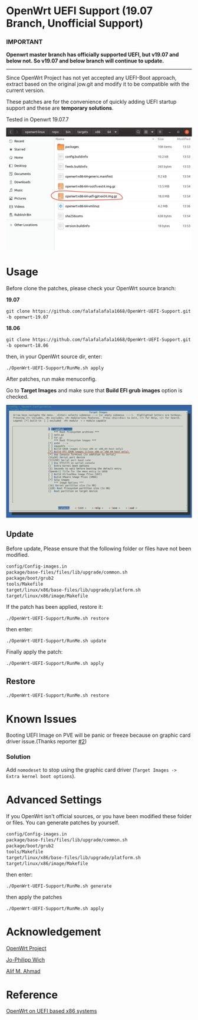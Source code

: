 # OpenWrt UEFI Support (19.07 Branch, Unofficial Support)
### IMPORTANT

**Openwrt master branch has officially supported UEFI, but v19.07 and below not. So v19.07 and below branch will continue to update.** 

---
Since OpenWrt Project has not yet accepted any UEFI-Boot approach, extract based on the original jow.git and modify it to be compatible with the current version.

These patches are for the convenience of quickly adding UEFI startup support and these are **temporary solutions**.

Tested in Openwrt 19.07.7

![](https://github.com/falafalafala1668/OpenWrt-UEFI-Support/blob/master/src/Screenshots/2.png)

# Usage
Before clone the patches, please check your OpenWrt source branch:

**19.07**
```
git clone https://github.com/falafalafala1668/OpenWrt-UEFI-Support.git -b openwrt-19.07
```

**18.06**
```
git clone https://github.com/falafalafala1668/OpenWrt-UEFI-Support.git -b openwrt-18.06
```

then, in your OpenWrt source dir, enter:

```
./OpenWrt-UEFI-Support/RunMe.sh apply
```

After patches, run make menuconfig.

Go to **Target Images** and make sure that **Build EFI grub images** option is checked.

![](https://github.com/falafalafala1668/OpenWrt-UEFI-Support/blob/master/src/Screenshots/1.png)

## Update

Before update, Please ensure that the following folder or files have not been modified.
```
config/Config-images.in
package/base-files/files/lib/upgrade/common.sh
package/boot/grub2
tools/Makefile
target/linux/x86/base-files/lib/upgrade/platform.sh
target/linux/x86/image/Makefile
```

If the patch has been applied, restore it:
```
./OpenWrt-UEFI-Support/RunMe.sh restore
```

then enter:

```
./OpenWrt-UEFI-Support/RunMe.sh update
```

Finally apply the patch:
```
./OpenWrt-UEFI-Support/RunMe.sh apply
```

## Restore

```
./OpenWrt-UEFI-Support/RunMe.sh restore
```

# Known Issues

Booting UEFI Image on PVE will be panic or freeze because on graphic card driver issue.(Thanks reporter [#2](https://github.com/falafalafala1668/OpenWrt-UEFI-Support/issues/2))

### Solution

Add ``nomodeset`` to stop using the graphic card driver (``Target Images -> Extra kernel boot options``).

# Advanced Settings
If you OpenWrt isn't official sources, or you have been modified these folder or files. You can generate patches by yourself.

```
config/Config-images.in
package/base-files/files/lib/upgrade/common.sh
package/boot/grub2
tools/Makefile
target/linux/x86/base-files/lib/upgrade/platform.sh
target/linux/x86/image/Makefile
```

then enter:

```
./OpenWrt-UEFI-Support/RunMe.sh generate
```
then apply the patches
```
./OpenWrt-UEFI-Support/RunMe.sh apply
```

# Acknowledgement
[OpenWrt Project](https://github.com/openwrt/openwrt.git)

[Jo-Philipp Wich](https://git.openwrt.org/openwrt/staging/jow.git)

[Alif M. Ahmad](https://github.com/alive4ever/openwrt)

# Reference
[OpenWrt on UEFI based x86 systems](https://openwrt.org/docs/guide-developer/uefi-bootable-image)
